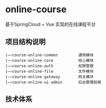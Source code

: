 # online-course 
基于SpringCloud + Vue 实现的在线课程平台

## 项目结构说明

```
|——course-online-common    		通用模块
|——course-online-core 			核心模块
|——course-online-auth 			权限管理
|——course-online-file 			文件模块
|——course-online-gateway		网关模块
|——course-online-ui-admin    	后台管理前端

```

## 技术体系

